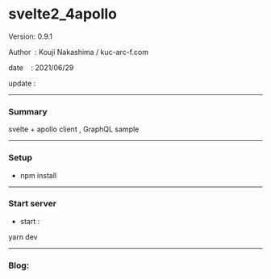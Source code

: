 ﻿# svelte2_4apollo

 Version: 0.9.1

 Author  : Kouji Nakashima / kuc-arc-f.com

 date    : 2021/06/29 

 update  :

***
### Summary

svelte + apollo client , GraphQL sample

***
### Setup

* npm install

***
### Start server
* start :

yarn dev

***
### Blog:


